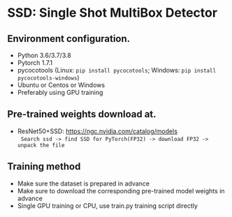 # SSD: Single Shot MultiBox Detector


## Environment configuration.
* Python 3.6/3.7/3.8
* Pytorch 1.7.1
* pycocotools (Linux: ``pip install pycocotools``; Windows: ``pip install pycocotools-windows``)
* Ubuntu or Centos or Windows
* Preferably using GPU training


## Pre-trained weights download at.
* ResNet50+SSD: https://ngc.nvidia.com/catalog/models  
 ` Search ssd -> find SSD for PyTorch(FP32) -> download FP32 -> unpack the file`


## Training method
* Make sure the dataset is prepared in advance
* Make sure to download the corresponding pre-trained model weights in advance
* Single GPU training or CPU, use train.py training script directly

